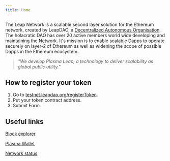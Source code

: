 ```yaml
---
title: Home
---
```


The Leap Network is a scalable second layer solution for the Ethereum network, created by LeapDAO, a [Decentralized Autonomous Organisation](https://build.colony.io/t/how-we-integrated-colony-reputation-with-holacracy/286). The holacratic DAO has over 20 active members world wide developing and maintaining the Network. It's mission is to enable scalable Dapps to operate securely on layer-2 of Ethereum as well as widening the scope of possible Dapps in the Ethereum ecosystem.

> *"We develop Plasma Leap, a technology to deliver scalability as global public utility."*

## How to register your token

1. Go to [testnet.leapdao.org/registerToken](https://testnet.leapdao.org/registerToken).
2. Put your token contract address.
3. Submit Form.

## Useful links

[Block explorer](https://testnet.leapdao.org/explorer)

[Plasma Wallet](https://testnet.leapdao.org/wallet)

[Network status](https://testnet.leapdao.org/status)


